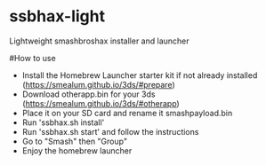 # ssbhax-light
Lightweight smashbroshax installer and launcher

#How to use
- Install the Homebrew Launcher starter kit if not already installed (https://smealum.github.io/3ds/#prepare)
- Download otherapp.bin for your 3ds (https://smealum.github.io/3ds/#otherapp)
- Place it on your SD card and rename it smashpayload.bin
- Run 'ssbhax.sh install'
- Run 'ssbhax.sh start' and follow the instructions
- Go to "Smash" then "Group"
- Enjoy the homebrew launcher

